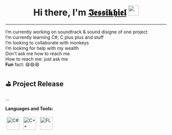<h1 align="center">Hi there, I'm <a href="https://daniilshat.ru/" target="_blank">𝕴𝖊𝖘𝖘𝖎𝖐𝖍𝖎𝖊𝖑</a> 
<img src="https://github.com/blackcater/blackcater/raw/main/images/Hi.gif" height="32"/></h1>

<hr>
<p>
  I’m currently working on soundtrack & sound disigne of one project
  <br> I’m currently learning C#, C plus plus and stuff
  <br> I’m looking to collaborate with monkeys
  <br> I’m looking for help with my wealth
  <br> Don't ask me how to reach me 
  <br> How to reach me: just ask me 
  <br> <b>Fun</b> fact: 😄😄😄
</p>

## ⛳️ Project Release
...

**Languages and Tools:**

<p>
<img src="https://github.com/blackcater/blackcater/raw/main/images/logo-javascript.svg" height="40" style="vertical-align:down; margin:4px" alt="C#">
<img src="https://github.com/blackcater/blackcater/raw/main/images/logo-typescript.svg" height="40" style="vertical-align:down; margin:4px" alt="C++">
<img src="https://github.com/blackcater/blackcater/raw/main/images/logo-nodejs.svg" height="40" style="vertical-align:down; margin:4px" alt="FL">
</p>
